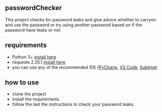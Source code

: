 ## passwordChecker
This project checks for password leaks and give advice whether to carryon and use the password or try using another password based on if the password have leaks or not.

## requirements
- Python 3+
[install here](https://www.python.org/downloads/)
- requests 2.25.1 
[install here](https://pypi.org/project/requests/)
- you can use any of the recommended IDE 
([PyCharm](https://www.jetbrains.com/pycharm/download/), 
[VS Code](https://code.visualstudio.com/download), 
[Sublime](https://www.sublimetext.com/download))

## how to use
- clone the project
- install the requirements
- follow the last the instructions to check your password leaks.
